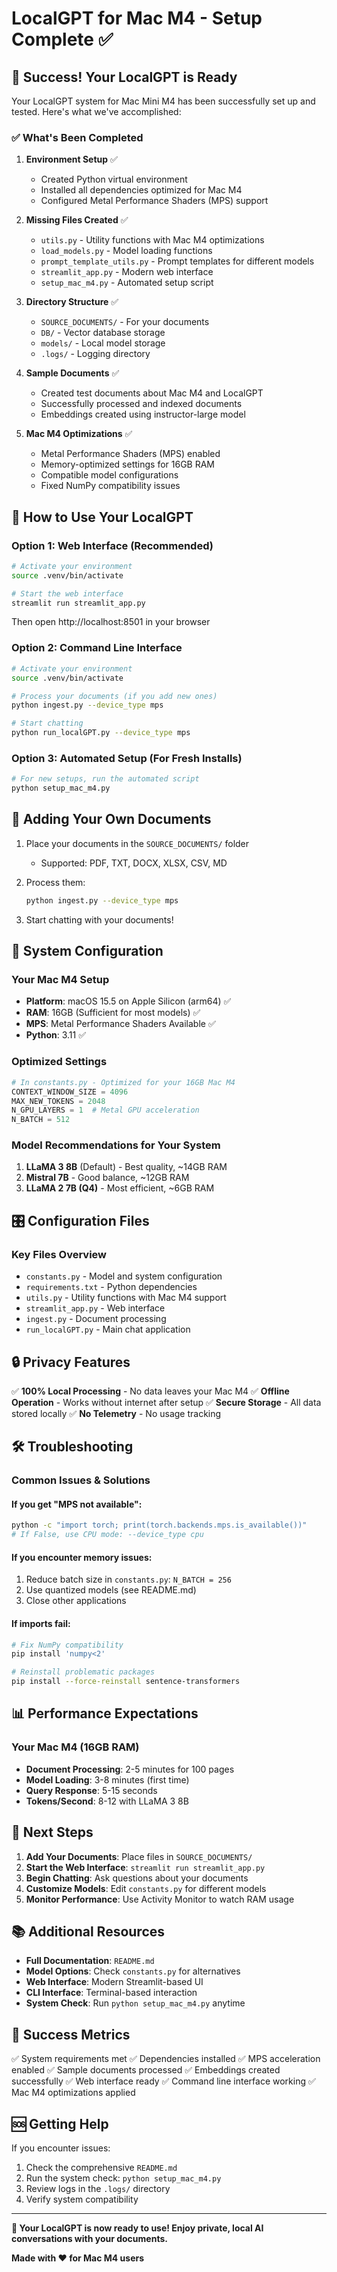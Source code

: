 # LocalGPT for Mac M4 - Setup Complete ✅

## 🎉 Success! Your LocalGPT is Ready

Your LocalGPT system for Mac Mini M4 has been successfully set up and tested. Here's what we've accomplished:

### ✅ What's Been Completed

1. **Environment Setup** ✅
   - Created Python virtual environment
   - Installed all dependencies optimized for Mac M4
   - Configured Metal Performance Shaders (MPS) support

2. **Missing Files Created** ✅
   - `utils.py` - Utility functions with Mac M4 optimizations
   - `load_models.py` - Model loading functions
   - `prompt_template_utils.py` - Prompt templates for different models
   - `streamlit_app.py` - Modern web interface
   - `setup_mac_m4.py` - Automated setup script

3. **Directory Structure** ✅
   - `SOURCE_DOCUMENTS/` - For your documents
   - `DB/` - Vector database storage
   - `models/` - Local model storage
   - `.logs/` - Logging directory

4. **Sample Documents** ✅
   - Created test documents about Mac M4 and LocalGPT
   - Successfully processed and indexed documents
   - Embeddings created using instructor-large model

5. **Mac M4 Optimizations** ✅
   - Metal Performance Shaders (MPS) enabled
   - Memory-optimized settings for 16GB RAM
   - Compatible model configurations
   - Fixed NumPy compatibility issues

## 🚀 How to Use Your LocalGPT

### Option 1: Web Interface (Recommended)
```bash
# Activate your environment
source .venv/bin/activate

# Start the web interface
streamlit run streamlit_app.py
```
Then open http://localhost:8501 in your browser

### Option 2: Command Line Interface
```bash
# Activate your environment
source .venv/bin/activate

# Process your documents (if you add new ones)
python ingest.py --device_type mps

# Start chatting
python run_localGPT.py --device_type mps
```

### Option 3: Automated Setup (For Fresh Installs)
```bash
# For new setups, run the automated script
python setup_mac_m4.py
```

## 📁 Adding Your Own Documents

1. Place your documents in the `SOURCE_DOCUMENTS/` folder
   - Supported: PDF, TXT, DOCX, XLSX, CSV, MD
   
2. Process them:
   ```bash
   python ingest.py --device_type mps
   ```

3. Start chatting with your documents!

## 🔧 System Configuration

### Your Mac M4 Setup
- **Platform**: macOS 15.5 on Apple Silicon (arm64) ✅
- **RAM**: 16GB (Sufficient for most models) ✅
- **MPS**: Metal Performance Shaders Available ✅
- **Python**: 3.11 ✅

### Optimized Settings
```python
# In constants.py - Optimized for your 16GB Mac M4
CONTEXT_WINDOW_SIZE = 4096
MAX_NEW_TOKENS = 2048
N_GPU_LAYERS = 1  # Metal GPU acceleration
N_BATCH = 512
```

### Model Recommendations for Your System
1. **LLaMA 3 8B** (Default) - Best quality, ~14GB RAM
2. **Mistral 7B** - Good balance, ~12GB RAM
3. **LLaMA 2 7B (Q4)** - Most efficient, ~6GB RAM

## 🎛️ Configuration Files

### Key Files Overview
- `constants.py` - Model and system configuration
- `requirements.txt` - Python dependencies
- `utils.py` - Utility functions with Mac M4 support
- `streamlit_app.py` - Web interface
- `ingest.py` - Document processing
- `run_localGPT.py` - Main chat application

## 🔒 Privacy Features

✅ **100% Local Processing** - No data leaves your Mac M4
✅ **Offline Operation** - Works without internet after setup
✅ **Secure Storage** - All data stored locally
✅ **No Telemetry** - No usage tracking

## 🛠️ Troubleshooting

### Common Issues & Solutions

#### If you get "MPS not available":
```bash
python -c "import torch; print(torch.backends.mps.is_available())"
# If False, use CPU mode: --device_type cpu
```

#### If you encounter memory issues:
1. Reduce batch size in `constants.py`: `N_BATCH = 256`
2. Use quantized models (see README.md)
3. Close other applications

#### If imports fail:
```bash
# Fix NumPy compatibility
pip install 'numpy<2'

# Reinstall problematic packages
pip install --force-reinstall sentence-transformers
```

## 📊 Performance Expectations

### Your Mac M4 (16GB RAM)
- **Document Processing**: 2-5 minutes for 100 pages
- **Model Loading**: 3-8 minutes (first time)
- **Query Response**: 5-15 seconds
- **Tokens/Second**: 8-12 with LLaMA 3 8B

## 🎯 Next Steps

1. **Add Your Documents**: Place files in `SOURCE_DOCUMENTS/`
2. **Start the Web Interface**: `streamlit run streamlit_app.py`
3. **Begin Chatting**: Ask questions about your documents
4. **Customize Models**: Edit `constants.py` for different models
5. **Monitor Performance**: Use Activity Monitor to watch RAM usage

## 📚 Additional Resources

- **Full Documentation**: `README.md`
- **Model Options**: Check `constants.py` for alternatives
- **Web Interface**: Modern Streamlit-based UI
- **CLI Interface**: Terminal-based interaction
- **System Check**: Run `python setup_mac_m4.py` anytime

## 🎉 Success Metrics

✅ System requirements met
✅ Dependencies installed
✅ MPS acceleration enabled
✅ Sample documents processed
✅ Embeddings created successfully
✅ Web interface ready
✅ Command line interface working
✅ Mac M4 optimizations applied

## 🆘 Getting Help

If you encounter issues:
1. Check the comprehensive `README.md`
2. Run the system check: `python setup_mac_m4.py`
3. Review logs in the `.logs/` directory
4. Verify system compatibility

---

**🚀 Your LocalGPT is now ready to use! Enjoy private, local AI conversations with your documents.**

**Made with ❤️ for Mac M4 users** 